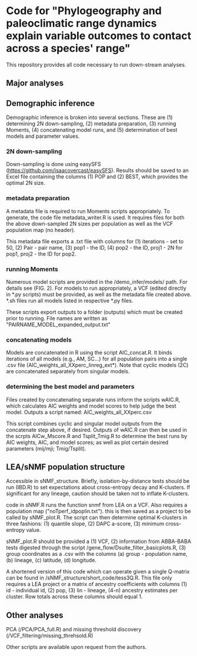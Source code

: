 # Code for "Phylogeography and paleoclimatic range dynamics explain variable outcomes to contact across a species' range"

This repository provides all code necessary to run down-stream analyses. 


## Major analyses

## Demographic inference

Demographic inference is broken into several sections. These are (1) determining 2N down-sampling, (2) metadata preparation, (3) running Moments, (4) concatenating model runs, and (5) determination of best models and parameter values.

### 2N down-sampling

Down-sampling is done using easySFS (https://github.com/isaacovercast/easySFS). Results should be saved to an Excel file containing the columns (1) POP and (2) BEST, which provides the optimal 2N size.

### metadata preparation

A metadata file is required to run Moments scripts appropriately. To generate, the code file metadata_writer.R is used. It requires files for both the above down-sampled 2N sizes per population as well as the VCF population map (no header).

This metadata file exports a .txt file with columns for (1) iterations - set to 50, (2) Pair - pair name, (3) pop1 - the ID, (4) pop2 - the ID, proj1 - 2N for pop1, proj2 - the ID for pop2.

### running Moments

Numerous model scripts are provided in the /demo_infer/models/ path. For details see (FIG. 2). For models to run appropriately, a VCF (edited directly in *.py scripts) must be provided, as well as the metadata file created above. *.sh files run all models listed in respective *.py files.

These scripts export outputs to a folder (outputs) which must be created prior to running. File names are written as "PAIRNAME_MODEL_expanded_output.txt"

### concatenating models

Models are concatenated in R using the script AIC_concat.R. It binds iterations of all models (e.g., AM, SC...) for all population pairs into a single .csv file (AIC_weights_all_XXperc_linreg_ext*). Note that cyclic models (2C) are concatenated separately from singular models.

### determining the best model and parameters

Files created by concatenating separate runs inform the scripts wAIC.R, which calculates AIC weights and model scores to help judge the best model. Outputs a script named: AIC_weights_all_XXperc.csv

This script combines cyclic and singular model outputs from the concatenate step above, if desired. Outputs of wAIC.R can then be used in the scrpts AICw_Mscore.R and Tsplit_Tmig.R to determine the best runs by AIC weights, AIC, and model scores; as well as plot certain desired parameters (mij/mji; Tmig/Tsplit).


## LEA/sNMF population structure

Accessible in sNMF_structure. Briefly, isolation-by-distance tests should be run (IBD.R) to set expectations about cross-entropy decay and K-clusters. If significant for any lineage, caution should be taken not to inflate K-clusters. 

code in sNMF.R runs the function snmf from LEA on a VCF. Also requires a population map ("noTperf_idpoplin.txt"). this is then saved as a project to be called by sNMF_plot.R. The script can then determine optimal K-clusters in three fashions: (1) quantile slope, (2) DAPC a-score, (3) minimum cross-entropy value.

sNMF_plot.R should be provided a (1) VCF, (2) information from ABBA-BABA tests digested through the script /gene_flow/Dsuite_filter_basicplots.R, (3) group coordinates as a .csv with the columns (a) group - population name, (b) lineage, (c) latitude, (d) longitude. 

A shortened version of this code which can operate given a single Q-matrix can be found in /sNMF_structure/short_code/tess3Q.R. This file only requires a LEA project or a matrix of ancestry coefficients with columns (1) id - individual id, (2) pop, (3) lin - lineage, (4-n) ancestry estimates per cluster. Row totals across these columns should equal 1.


## Other analyses

PCA (/PCA/PCA_full.R) and missing threshold discovery (/VCF_filtering/missing_threhsold.R)

Other scripts are available upon request from the authors.